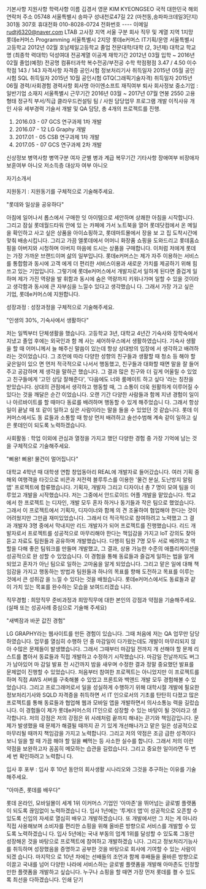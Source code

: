 기본사항
지원사항
학력사항
이름 김경서
영문 KIM KYEONGSEO
국적 대한민국
해외연락처
주소
05748
서울특별시 송파구 성내천로47길 22 (마천동,송파파크데일3단지)
301동 307호
휴대전화 010-8028-0724
전화번호 ----
이메일 rudtj6320@naver.com
LTAB
고사장 지역
서울
구분 회사 직무 및 계열 지역
1지망 롯데e커머스 Programming 서울특별시
2지망 롯데e커머스 IT기획/운영 서울특별시
고등학교
2012년 02월 호남제일고등학교 졸업
전문대학/대학 (2, 3년제)
대학교
학교명
(최종학 력대학)
덕성여대 전공계열 이공계
재학기간 2012년 03월 입학 ~ 2016년 02월 졸업(예정)
전공명 컴퓨터과학 복수전공/부전공 수학
학점평점 3.47 / 4.50 이수학점 143 / 143
자격사항
자격증
공인시험 정보처리기사 취득일자 2015년 05월
공인시험 SQL 취득일자 2015년 10월
공인시험 GTQ(그래픽기술자격) 취득일자 2015년 06월
경력/사회경험
경력사항
회사명 아이엔소프트 재직여부 퇴사
회사정보 중소기업 : 일반기업 소재지 서울특별시
근무기간 2016년 03월 ~ 2017년 07월 연봉 2550
고용형태 정규직 부서/직급
클라우드컨설팅 팀
/
사원
담당업무 프로그램 개발 이직사유 개인 사유
세부경력 기술서
개발 및 QA 담당, 총 4개의 프로젝트를 진행.
1. 2016.03 - 07 GCS 연구과제 1차 개발
2. 2016.07 - 12 LG Graphy 개발
3. 2017.01 - 05 CSB 연구과제 1차 개발
4. 2017.05 - 07 GCS 연구과제 2차 개발

신상정보
병역사항
병역구분 여자 군별
병과 계급
복무기간
기타사항
장애여부 비장애자 보훈여부 아니오
저소득층 대상자 여부 아니오

자기소개서

지원동기 : 지원동기를 구체적으로 기술해주세요.

"롯데와 일상을 공유하다"

아침에 일어나서 롭스에서 구매한 잇 아이템으로 세안하며 상쾌한 아침을 시작합니다. 그리고 잠실 롯데월드타워 안에 있
는 카페에 가서 노트북을 열어 롯데닷컴에서 온 메일을 확인하고 사고 싶은 상품을 아이쇼핑하고, 롯데마트몰에서 장을 보
고 집 도착시간에 맞춰 배송시킵니다. 그리고 가끔 엘롯데에서 어머니 화장품 쇼핑을 도와드리고 롯데홈쇼핑을 아버지와
시청하며 아버지 마음에 드시는 상품을 구매합니다.
이처럼 저에게 롯데는 가장 가까운 브랜드이며 삶의 일부입니다.
롯데e커머스는 제가 자주 이용하는 서비스를 통합함과 동시에 고객 에게 더 편리한 서비스이용과 새로운 가치를 제공하기
위해 힘쓰고 있는 기업입니다. 그렇기에 롯데e커머스에서 개발자로서 일하게 된다면 즐겁게 일하며 제가 가진 역량을 발
휘함과 동시에 숨은 역량까지 키워나가며 일할 수 있을 것이라고 생각함과 동시에 큰 자부심을 느낄수 있다고 생각했습니
다. 그래서 가장 가고 싶은 기업, 롯데e커머스에 지원합니다.

성장과정 : 성장과정을 구체적으로 기술해주세요.

"인생의 30%, 기숙사에서 생활하다"

저는 일찍부터 단체생활을 했습니다. 고등학교 3년, 대학교 4년간 기숙사와 장학숙에서 지냈고 졸업 후에는 외국인과 함
께 사는 셰어하우스에서 생활하였습니다. 기숙사 생활을 할 때 어머니께서 늘 해주신 말씀이 있는데 항상 상대방의 입장에
서 생각하고 배려하라는 것이었습니다. 그 조언에 따라 다양한 성향의 친구들과 생활할 때 청소 등 해야 할 궂은일이 있으
면 먼저 적극적으로 나서서 행동했고, 친구들과 대화할 때면 말을 잘 들어주고 공감하며 제 생각을 말하곤 했습니다.
그 결과 많은 친구와 더 깊게 어울릴 수 있었고 친구들에게 '고민 상담 잘해준다', '다음에도 너와 룸메이트 하고 싶다 '라는
칭찬을 받았습니다. 상대의 관점에서 생각하고 행동할 때, 그 소통이 더욱 원활하게 이루어질 수 있다는 것을 깨달은 순간
이었습니다.
오랜 기간 다양한 사람들과 함께 지낸 경험이 일이나 아르바이트를 할 때마다 동료를 배려하며 행동할 수 있게 해주었습니
다. 그래서 항상 일이 끝날 때 또 같이 일하고 싶은 사람이라는 말을 들을 수 있었던 것 같습니다. 롯데 이커머스에서도 동
료들과 소통할 때 항상 먼저 배려하고 솔선수범해 계속 같이 일하고 싶은 롯데인이 되도록 노력하겠습니다.

사회활동 : 학업 이외에 관심과 열정을 가지고 했던 다양한 경험 중 가장 기억에 남는 것을 구체적으로 기술해주세요.

"삐용! 삐용! 물건이 멀어집니다"

대학교 4학년 때 대학생 연합 창업동아리 REAL에 개발자로 들어갔습니다. 여러 기획 중 해외 여행객을 타깃으로 비콘과
저전력 블루투스를 이용한 '물건 분실, 도난방지 알림 앱' 프로젝트에 합류했습니다. 기획자, 개발자 그리고 디자이너 총 7
명이 모여 팀을 이루었고 개발을 시작했습니다. 저는 그중에서 안드로이드 어플 개발을 맡았습니다. 학교에서 한 프로젝트
는 디자인, 개발 모두 혼자 하거나 동기들과 작은 팀으로 했었습니다. 그래서 이 프로젝트에서 기획자, 디자이너와 함께 의
견 조율하여 협업해야 한다는 것이 어려웠지만 그만큼 재미있었습니다. 그래서 더 적극적으로 참여하려고 노력했고 그 결
과 개발자 3명 중에서 막내지만 리드 개발자가 되어 프로젝트를 진행했습니다. 리드 개발자로서 프로젝트를 성공적으로
마무리해야 한다는 책임감을 가지고 IoT 강의도 찾아 듣고 자료도 팀원들과 공유하며 개발했습니다. 다행히 팀원 7명 모두
서로 배려하고 역할을 다해 좋은 팀워크를 만들며 개발했고, 그 결과, 상용 가능한 수준의 애플리케이션을 성공적으로 완
성할 수 있었습니다.
이 경험을 통해 동료들과 즐겁게 일하는 법을 알게 되었고 혼자가 아닌 팀으로 일하는 고마움을 알게 되었습니다. 그리고
맡은 일에 대해 책임감을 가지고 행동하는 방법과 팀원들과 하나의 목표를 향해 도전하고 목표를 이루는 것에서 큰 성취감
을 느낄 수 있다는 것을 배웠습니다. 롯데e커머스에서도 동료들과 같이 가치 있는 목표를 완수하는 모습을 보여드리겠습
니다.

직무경험 : 희망직무 준비과정과 희망직무에 대한 본인의 강점과 약점을 기술해주세요.
(실패 또는 성공사례 중심으로 기술해 주세요)

"새벽잠과 바꾼 값진 경험"

LG GRAPHY라는 웹사이트를 만든 경험이 있습니다. 그때 처음에 저는 QA 업무만 담당하였습니다. 업무를 열심히 수행하
던 중 마감일이 다가왔는데도 개발이 마무리되지 않아 수많은 문제들이 발생했습니다. 그래서 그때부터 마감일 전까지 개
선해야 할 문제 리스트를 뽑아서 동료들과 직접 개발하고 수정하기 시작했습니다. 마감일 전날까지도 버그가 남아있어 마
감일 발표 전 시간까지 밤을 새우며 수정한 결과 정말 중요했던 발표를 문제없이 진행할 수 있었습니다. 처음부터 참여한
프로젝트는 아니었지만 이 프로젝트를 하며 직접 AWS 서버를 구축해볼 수 있었고 프론트와 백앤드 개발 모두 경험해볼 수
있었습니다.
그리고 프로그래머로서 일을 성실하게 수행하기 위해 대학시절 개발에 필요한 정보처리기사와 SQLD 자격증을 취득하면
서 IT 인으로서의 기초를 탄탄히 다졌고 많은 프로젝트를 통해 동료들과 협업해 웹과 모바일 앱을 개발하면서 의사소통능
력을 길렀습니다. 이 경험들이 제가 롯데e커머스의 IT인으로 성장할 수 있는 바탕이 될 것이라고 생각합니다.
저의 강점은 저의 강점은 위 사례처럼 끝까지 해내는 끈기와 책임감입니다. 문제가 발생했을 때 문제가 해결될 때까지 끈
기 있게 개선해나가고 맡은 일은 성공적으로 마무리될 때까지 책임감을 가지고 노력합니다.
그리고 저의 약점은 조금 급한 성격이다 보니 일을 할 때 가끔 해야 할 일을 빼먹는 등 사소한 실수를 합니다. 그래서 저의
이런 약점을 보완하고자 꼼꼼히 메모하는 습관을 길렀습니다. 그리고 중요한 일이라면 두 번 세 번 확인하려고 노력합니
다.

입사 후 포부 : 입사 후 10년 동안의 회사생활 시나리오와 그것을 추구하는 이유를 기술해주세요.

"아마존, 롯데를 배우다"

롯데 온라인, 모바일몰이 세계 1위 이커머스 기업인 '아마존'을 뛰어넘는 글로벌 플랫폼이 되도록 끊임없이 노력하겠습니
다.
입사 1년에는 '투게더 앱'이 성공적으로 오픈할 수 있도록 신입의 자세로 열심히 배우고 개발하겠습니다. 또 개발에서만 그
치는 게 아니라 직접 사용해보며 소비자를 편리한 쇼핑을 위해 올바른 방향으로 서비스를 개발할 수 있도록 노력하겠습니
다.
입사 5년에는 국내 부동의 업계 1위를 달성할 수 있도록 그동안 성장해온 것을 바탕으로 프로젝트에 참여하고 개발하겠습
니다. 그리고 정보처리기능사를 취득하며 성장했음을 증명하고 공부한 것을 바탕으로 회사에 기여할 수 있는 사람이 되겠
습니다.
마지막으 로 10년 차에는 선배들의 조언과 함께 후배들을 올바른 방향으로 이끌고 국내를 넘어 다양한 나라에 서비스하는
글로벌 플랫폼을 개발해 아마존도 인정할만한 플랫폼을 개발하고 싶습니다.
누구나 쇼핑을 할 때면 가장 먼저 롯데를 켤 수 있도록 최선을 다하겠습니다.
인쇄 닫기